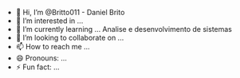 - 👋 Hi, I’m @Britto011 - Daniel Brito
- 👀 I’m interested in ...
- 🌱 I’m currently learning ... Analise e desenvolvimento de sistemas
- 💞️ I’m looking to collaborate on ...
- 📫 How to reach me ...
- 😄 Pronouns: ...
- ⚡ Fun fact: ...

<!---
Britto011/Britto011 is a ✨ special ✨ repository because its `README.md` (this file) appears on your GitHub profile.
You can click the Preview link to take a look at your changes.
--->
